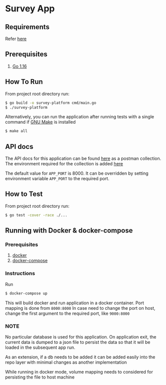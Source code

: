 # Survey App

## Requirements

Refer [here](./requirements.pdf)

## Prerequisites
1. [Go 1.16](https://golang.org/dl/)

## How To Run

From project root directory run:

```sh
$ go build -o survey-platform cmd/main.go
$ ./survey-platform
```

Alternatively, you can run the application after running tests with a single command 
if [GNU Make](https://www.gnu.org/software/make/) is installed
```sh
$ make all
```

## API docs
The API docs for this application can be found [here](./postman_collection.json) 
as a postman collection.
The environment required for the collection is added [here](./postman_environment.json)

The default value for `APP_PORT` is 8000.
It can be overridden by setting environment variable `APP_PORT` to the required port.

## How to Test
From project root directory run:
```sh
$ go test -cover -race ./...
```

## Running with Docker & docker-compose

### Prerequisites
1. [docker](https://docs.docker.com/engine/install/)
2. [docker-compose](https://docs.docker.com/compose/install/)

### Instructions

Run
```sh
$ docker-compose up
```

This will build docker and run application in a docker container.
Port mapping is done from `8000:8000`
In case need to change the port on host, change the first argument to the required port, like `9000:8000`

### NOTE
No particular database is used for this application. 
On application exit, the current data is dumped to a json file 
to persist the data so that it will be loaded in the subsequent app run.

As an extension, if a db needs to be added it can be added easily into the repo layer with minimal changes as another implementation

While running in docker mode, volume mapping needs to considered for persisting the file to host machine